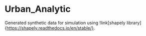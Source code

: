 # Urban_Analytic
Generated synthetic data for simulation using !link[shapely library]{https://shapely.readthedocs.io/en/stable/}.
